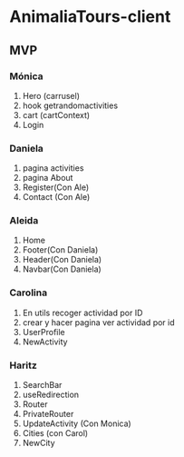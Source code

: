 # AnimaliaTours-client

##  MVP

### Mónica
1. Hero (carrusel)
2. hook getrandomactivities
3. cart (cartContext)
4. Login


### Daniela
1. pagina activities
2. pagina About
3. Register(Con Ale)
4. Contact (Con Ale)


### Aleida
1. Home
2. Footer(Con Daniela)
3. Header(Con Daniela)
4. Navbar(Con Daniela)
 

### Carolina
1. En utils recoger actividad por ID
2. crear y hacer pagina ver actividad por id
3. UserProfile
4. NewActivity


### Haritz
1. SearchBar
2. useRedirection
3. Router
4. PrivateRouter
5. UpdateActivity (Con Monica)
6. Cities (con Carol)
7. NewCity

